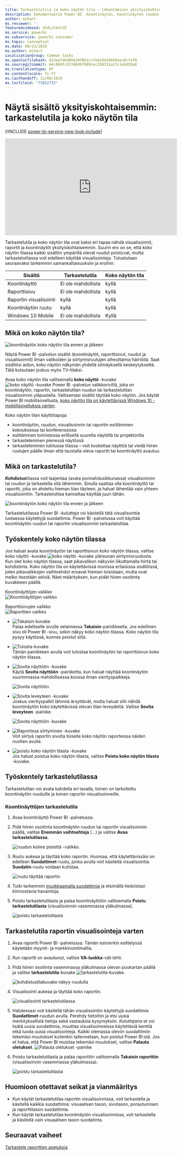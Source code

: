```yaml
---
title: Tarkastelutila ja koko näytön tila – lähentäminen yksityiskohtien katsomiseksi
description: Dokumentaatio Power BI -koontinäytön, koontinäytön ruudun, raportin tai raportin visualisoinnin esittämiseen tarkastelutilassa tai koko näytön tilassa
author: mihart
ms.reviewer: ''
featuredvideoid: dtdLul6otYE
ms.service: powerbi
ms.subservice: powerbi-consumer
ms.topic: conceptual
ms.date: 09/23/2019
ms.author: mihart
LocalizationGroup: Common tasks
ms.openlocfilehash: 633aaf4bd06634f0b1cc7eb2dd38b56eec0cfaf0
ms.sourcegitcommit: 64c860fcbf2969bf089cec358331a1fc1e0d39a8
ms.translationtype: HT
ms.contentlocale: fi-FI
ms.lasthandoff: 11/09/2019
ms.locfileid: "73852735"
---
```

# <a name="display-content-in-more-detail-focus-mode-and-full-screen-mode"></a>Näytä sisältö yksityiskohtaisemmin: tarkastelutila ja koko näytön tila

[!INCLUDE [power-bi-service-new-look-include](../includes/power-bi-service-new-look-include.md)]    

<iframe width="560" height="315" src="https://www.youtube.com/embed/dtdLul6otYE" frameborder="0" allowfullscreen></iframe>

Tarkastelutila ja koko näytön tila ovat kaksi eri tapaa nähdä visualisoinnit, raportit ja koontinäytöt yksityiskohtaisemmin.  Suurin ero on se, että koko näytön tilassa kaikki sisällön ympärillä olevat ruudut poistuvat, mutta tarkastelutilassa voit edelleen käyttää visualisointeja. Tutustutaan seuraavaksi tarkemmin samankaltaisuuksiin ja eroihin.  

|Sisältö    | Tarkastelutila  |Koko näytön tila  |
|---------|---------|----------------------|
|Koontinäyttö     |   Ei ole mahdollista     | kyllä |
|Raporttisivu   | Ei ole mahdollista  | kyllä|
|Raportin visualisointi | kyllä    | kyllä |
|Koontinäytön ruutu | kyllä    | kyllä |
|Windows 10 Mobile | Ei ole mahdollista | Kyllä |

## <a name="what-is-full-screen-mode"></a>Mikä on koko näytön tila?

![koontinäytön koko näytön tila ennen ja jälkeen](media/end-user-focus/power-bi-dashboards-focus.png)

Näytä Power BI -palvelun sisältö (koontinäytöt, raporttisivut, ruudut ja visualisoinnit) ilman valikoiden ja siirtymisruutujen aiheuttamia häiriöitä.  Saat sisältösi aidon, koko näytön näkymän yhdellä silmäyksellä keskeytyksettä. Tätä kutsutaan joskus myös TV-tilaksi.   

Avaa koko näytön tila valitsemalla **koko näyttö** -kuvake ![koko näyttö -kuvake ](media/end-user-focus/power-bi-full-screen-icon.png) Power BI -palvelun valikkoriviltä, joka on koontinäytön, raportin, tarkastelutilan ruudun tai tarkastelutilan visualisoinnin yläpuolella.  Valitsemasi sisältö täyttää koko näytön.
Jos käytät Power BI mobiilisovellusta, [koko näytön tila on käytettävissä Windows 10 -mobiilisovelluksia varten](./mobile/mobile-windows-10-app-presentation-mode.md). 

Koko näytön tilan käyttötapoja:

* koontinäytön, ruudun, visualisoinnin tai raportin esittäminen kokouksessa tai konferenssissa
* esittäminen toimistossa erillisellä suurella näytöllä tai projektorilla
* tarkasteleminen pienessä näytössä
* tarkasteleminen lukitussa tilassa – voit koskettaa näyttöä tai viedä hiiren ruutujen päälle ilman että taustalla oleva raportti tai koontinäyttö avautuu

## <a name="what-is-focus-mode"></a>Mikä on tarkastelutila?

***Kohdistus***tilassa voit laajentaa (avata ponnahdusikkunassa) visualisoinnin tai ruudun ja tarkastella sitä lähemmin.  Sinulla saattaa olla koontinäyttö tai raportti, joka on ahdettu hieman liian täyteen, ja haluat lähentää vain yhteen visualisointiin.  Tarkastelutilaa kannattaa käyttää juuri tähän.  

![koontinäytön koko näytön tila ennen ja jälkeen](media/end-user-focus/power-bi-compare-dash.png)

Tarkastelutilassa Power BI *-kuluttaja* voi käsitellä tätä visualisointia luotaessa käytettyjä suodattimia.  Power BI -palvelussa voit käyttää koontinäytön ruudun tai raportin visualisoinnin tarkastelutilaa.

## <a name="working-in-full-screen-mode"></a>Työskentely koko näytön tilassa

Jos haluat avata koontinäytön tai raporttisivun koko näytön tilassa, valitse koko näyttö -kuvake ![koko näyttö -kuvake](media/end-user-focus/power-bi-full-screen-icon.png) yläreunan siirtymisruudusta. Kun olet koko näytön tilassa, saat pikavalikon näkyviin liikuttamalla hiirtä tai kohdistinta. Koko näytön tila on käytettävissä monissa erilaisissa sisällöissä, joten pikavalikkojen vaihtoehdot eroavat hieman toisistaan, mutta ovat melko itsestään selviä.  Näet määrityksen, kun pidät hiiren osoitinta kuvakkeen päällä.

Koontinäyttöjen valikko    
![Koontinäyttöjen valikko](media/end-user-focus/power-bi-full-screen-dash.png)    

Raporttisivujen valikko    
![Raporttien valikko](media/end-user-focus/power-bi-report-full-screen.png)    

  * ![Takaisin-kuvake](media/end-user-focus/power-bi-back-icon.png)    
  Palaa edelliselle sivulle selaimessa **Takaisin**-painikkeella. Jos edellinen sivu oli Power BI -sivu, sekin näkyy koko näytön tilassa.  Koko näytön tila pysyy käytössä, kunnes poistut siitä.

  * ![Tulosta-kuvake](media/end-user-focus/power-bi-print-icon.png)    
  Tämän painikkeen avulla voit tulostaa koontinäytön tai raporttisivun koko näytön tilassa.

  * ![Sovita näyttöön -kuvake](media/end-user-focus/power-bi-fit-to-screen-icon.png)    
    Käytä **Sovita näyttöön** -painiketta, kun haluat näyttää koontinäytön suurimmassa mahdollisessa koossa ilman vierityspalkkeja.  

    ![Sovita näyttöön](media/end-user-focus/power-bi-fit-screen.png)

  * ![Sovita leveyteen -kuvake](media/end-user-focus/power-bi-fit-width.png)       
    Joskus vierityspalkit lähinnä ärsyttävät, mutta haluat silti nähdä koontinäytön koko käytettävissä olevan tilan leveydeltä. Valitse **Sovita leveyteen** -painike.    

    ![Sovita näyttöön -kuvake](media/end-user-focus/power-bi-fit-to-width-new.png)

  * ![Raportissa siirtyminen -kuvake](media/end-user-focus/power-bi-report-nav2.png)       
    Voit siirtyä raportin sivulta toiselle koko näytön raporteissa näiden nuolten avulla.    
  * ![poistu koko näytön tilasta -kuvake](media/end-user-focus/exit-fullscreen-new.png)     
  Jos haluat poistua koko näytön tilasta, valitse **Poistu koko näytön tilasta** -kuvake.

      

## <a name="working-in-focus-mode"></a>Työskentely tarkastelutilassa

Tarkastelutilan voi avata kahdella eri tavalla, toinen on tarkoitettu koontinäytön ruuduille ja toinen raportin visualisoinneille.

### <a name="focus-mode-in-dashboards"></a>Koontinäyttöjen tarkastelutila

1. Avaa koontinäyttö Power BI -palvelussa.

2. Pidä hiiren osoitinta koontinäytön ruudun tai raportin visualisoinnin päällä, valitse **Enemmän vaihtoehtoja** (...) ja valitse **Avaa tarkastelutilassa**.

    ![ruudun kolme pistettä -valikko](media/end-user-focus/power-bi-dashboard-focus.png).

2. Ruutu aukeaa ja täyttää koko raportin. Huomaa, että käytettävissäsi on edelleen **Suodattimet**-ruutu, jonka avulla voit käsitellä visualisointia. **Suodatin**-ruutu voidaan kutistaa.

   ![ruutu täyttää raportin](media/end-user-focus/power-bi-focus-filter.png)

4. Tutki tarkemmin [muokkaamalla suodattimia](end-user-report-filter.md) ja etsimällä tiedoistasi kiinnostavia havaintoja.  

5. Poistu tarkastelutilasta ja palaa koontinäyttöön valitsemalla **Poistu tarkastelutilasta** (visualisoinnin vasemmassa yläkulmassa).

    ![poistu tarkastelutilasta](media/end-user-focus/power-bi-exit.png)    


## <a name="focus-mode-for-report-visuals"></a>Tarkastelutila raportin visualisointeja varten

1. Avaa raportti Power BI -palvelussa.  Tämän esimerkin esittelyssä käytetään myynti- ja markkinointimallia.

1. Kun raportti on avautunut, valitse **VA-luokka**-väli lehti.

2. Pidä hiiren osoitinta vasemmassa yläkulmassa olevan puukartan päällä ja valitse **tarkastelutila**-kuvake ![tarkastelutila-kuvake](media/end-user-focus/pbi_popout.jpg).  

   ![kohdistustilakuvake näkyy ruudulla](media/end-user-focus/power-bi-hover-focus-icon.png)
2. Visualisointi aukeaa ja täyttää koko raportin.

   ![visualisointi tarkastelutilassa](media/end-user-focus/power-bi-display-focus-new.png)

3. Halutessasi voit käsitellä tähän visualisointiin käytettyjä suodattimia **Suodattimet**-ruudun avulla. Perehdy tietoihin ja etsi uusia merkityksellisiä tietoja sekä vastauksia kysymyksiin. *Kuluttajana* et voi lisätä uusia suodattimia, muuttaa visualisoinneissa käytettäviä kenttiä etkä luoda uusia visualisointeja.  Kaikki olemassa oleviin suodattimiin tekemäsi muutokset kuitenkin tallennetaan, kun poistut Power BI:stä. Jos et halua, että Power BI muistaa tekemäsi muutokset, valitse **Palauta oletukset**. ![Palauta oletukset -painike](media/end-user-focus/power-bi-resets.png)  


5. Poistu tarkastelutilasta ja palaa raporttiin valitsemalla **Takaisin raporttiin** (visualisoinnin vasemmassa yläkulmassa).

    ![poistu tarkastelutilasta](media/end-user-focus/power-bi-back-to-report.png)  

## <a name="considerations-and-troubleshooting"></a>Huomioon otettavat seikat ja vianmääritys

* Kun käytät tarkastelutilaa raportin visualisoinnissa, voit tarkastella ja käsitellä kaikkia suodattimia: visuaalisen tason, sivutason, porautumisen ja raporttitason suodattimia.    
* Kun käytät tarkastelutilaa koontinäytön visualisoinnissa, voit tarkastella ja käsitellä vain visuaalisen tason suodatinta.

## <a name="next-steps"></a>Seuraavat vaiheet

[Tarkastele raporttien asetuksia](end-user-report-view.md)